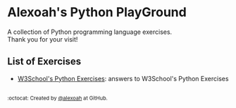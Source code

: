 # Alexoah's Python PlayGround
A collection of Python programming language exercises.  
Thank you for your visit!

## List of Exercises
* [W3School's Python Exercises](./W3School-PyExercises): answers to W3School's Python Exercises

##
<sup>:octocat: Created by [@alexoah](http://github.com/alexoah) at GitHub.</sup>
